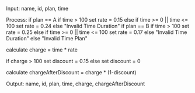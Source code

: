 Input: name, id, plan, time

Process:
if plan == A
    if time > 100
        set rate = 0.15
    else if time >= 0 || time <= 100
        set rate = 0.24
    else
        "Invalid Time Duration"
if plan == B
    if time > 100
        set rate = 0.25
    else if time >= 0 || time <= 100
        set rate = 0.17
    else
        "Invalid Time Duration"
else
    "Invalid Time Plan"

calculate charge = time * rate

if charge > 100
    set discount = 0.15
else
    set discount = 0

calculate chargeAfterDiscount = charge * (1-discount)

Output: name, id, plan, time, charge, chargeAfterDiscount